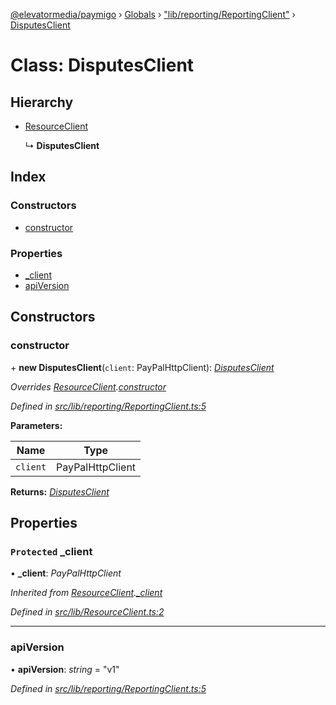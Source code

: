[@elevatormedia/paymigo](../README.md) › [Globals](../globals.md) › ["lib/reporting/ReportingClient"](../modules/_lib_reporting_reportingclient_.md) › [DisputesClient](_lib_reporting_reportingclient_.disputesclient.md)

# Class: DisputesClient

## Hierarchy

-   [ResourceClient](_lib_resourceclient_.resourceclient.md)

    ↳ **DisputesClient**

## Index

### Constructors

-   [constructor](_lib_reporting_reportingclient_.disputesclient.md#constructor)

### Properties

-   [\_client](_lib_reporting_reportingclient_.disputesclient.md#protected-_client)
-   [apiVersion](_lib_reporting_reportingclient_.disputesclient.md#apiversion)

## Constructors

### constructor

\+ **new DisputesClient**(`client`: PayPalHttpClient): _[DisputesClient](_lib_reporting_reportingclient_.disputesclient.md)_

_Overrides [ResourceClient](_lib_resourceclient_.resourceclient.md).[constructor](_lib_resourceclient_.resourceclient.md#constructor)_

_Defined in [src/lib/reporting/ReportingClient.ts:5](https://github.com/ELEVATORmedia/paymigo/blob/6591146/src/lib/reporting/ReportingClient.ts#L5)_

**Parameters:**

| Name     | Type             |
| -------- | ---------------- |
| `client` | PayPalHttpClient |

**Returns:** _[DisputesClient](_lib_reporting_reportingclient_.disputesclient.md)_

## Properties

### `Protected` \_client

• **\_client**: _PayPalHttpClient_

_Inherited from [ResourceClient](_lib_resourceclient_.resourceclient.md).[\_client](_lib_resourceclient_.resourceclient.md#protected-_client)_

_Defined in [src/lib/ResourceClient.ts:2](https://github.com/ELEVATORmedia/paymigo/blob/6591146/src/lib/ResourceClient.ts#L2)_

---

### apiVersion

• **apiVersion**: _string_ = "v1"

_Defined in [src/lib/reporting/ReportingClient.ts:5](https://github.com/ELEVATORmedia/paymigo/blob/6591146/src/lib/reporting/ReportingClient.ts#L5)_
